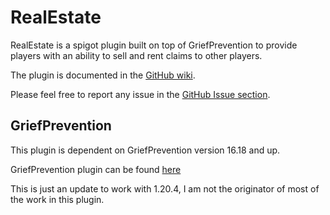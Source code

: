 # RealEstate

RealEstate is a spigot plugin built on top of GriefPrevention to provide players with an ability to sell and rent claims to other players.

The plugin is documented in the [GitHub wiki](https://github.com/EtienneDx/RealEstate/wiki).

Please feel free to report any issue in the [GitHub Issue section](https://github.com/EtienneDx/RealEstate/issues).

## GriefPrevention

This plugin is dependent on GriefPrevention version 16.18 and up.

GriefPrevention plugin can be found [here](https://github.com/TechFortress/GriefPrevention)

This is just an update to work with 1.20.4, I am not the originator of most of the work in this plugin.
